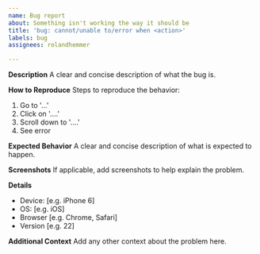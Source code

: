 ```yaml
---
name: Bug report
about: Something isn't working the way it should be
title: 'bug: cannot/unable to/error when <action>'
labels: bug
assignees: rolandhemmer

---
```


**Description**
A clear and concise description of what the bug is.

**How to Reproduce**
Steps to reproduce the behavior:
1. Go to '...'
2. Click on '....'
3. Scroll down to '....'
4. See error

**Expected Behavior**
A clear and concise description of what is expected to happen.

**Screenshots**
If applicable, add screenshots to help explain the problem.

**Details**
 - Device: [e.g. iPhone 6]
 - OS: [e.g. iOS]
 - Browser [e.g. Chrome, Safari]
 - Version [e.g. 22]

**Additional Context**
Add any other context about the problem here.
